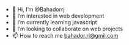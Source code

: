 - 👋 Hi, I’m @Bahadorrj
- 👀 I’m interested in web development
- 🌱 I’m currently learning javascript
- 💞️ I’m looking to collaborate on web projects
- 📫 How to reach me bahador.rj@gmil.com

<!---
Bahadorrj/Bahadorrj is a ✨ special ✨ repository because its `README.md` (this file) appears on your GitHub profile.
You can click the Preview link to take a look at your changes.
--->
